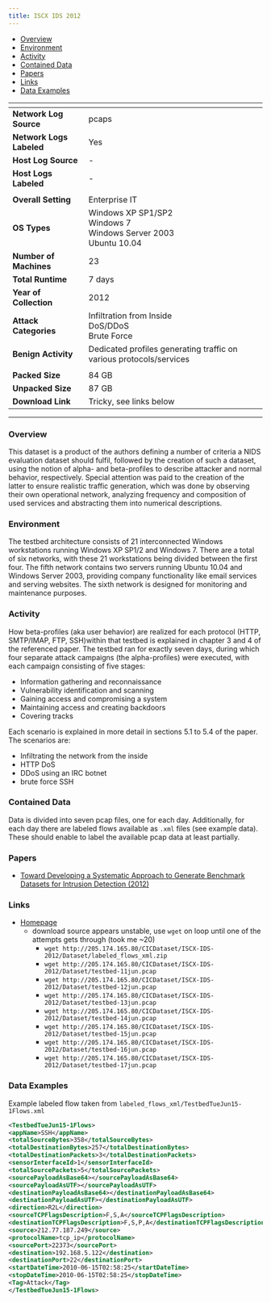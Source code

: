 ```yaml
---
title: ISCX IDS 2012
---
```


- [Overview](#overview)
- [Environment](#environment)
- [Activity](#activity)
- [Contained Data](#contained-data)
- [Papers](#papers)
- [Links](#links)
- [Data Examples](#data-examples)

| <!-- -->                 | <!-- -->                                                                  |
|--------------------------|---------------------------------------------------------------------------|
| **Network Log Source**   | pcaps                                                                     |
| **Network Logs Labeled** | Yes                                                                       |
| **Host Log Source**      | -                                                                         |
| **Host Logs Labeled**    | -                                                                         |
|                          |                                                                           |
| **Overall Setting**      | Enterprise IT                                                             |
| **OS Types**             | Windows XP SP1/SP2<br/>Windows 7<br/>Windows Server 2003<br/>Ubuntu 10.04 |
| **Number of Machines**   | 23                                                                        |
| **Total Runtime**        | 7 days                                                                    |
| **Year of Collection**   | 2012                                                                      |
| **Attack Categories**    | Infiltration from Inside<br/>DoS/DDoS<br/>Brute Force                     |
| **Benign Activity**      | Dedicated profiles generating traffic on various protocols/services       |
|                          |                                                                           |
| **Packed Size**          | 84 GB                                                                     |
| **Unpacked Size**        | 87 GB                                                                     |
| **Download Link**        | Tricky, see links below                                                   |

***

### Overview

This dataset is a product of the authors defining a number of criteria a NIDS evaluation dataset should fulfil, followed
by the creation of such a dataset, using the notion of alpha- and beta-profiles to describe attacker and normal
behavior, respectively.
Special attention was paid to the creation of the latter to ensure realistic traffic generation, which was done by
observing their own operational network, analyzing frequency and composition of used services and abstracting them into
numerical descriptions.

### Environment

The testbed architecture consists of 21 interconnected Windows workstations running Windows XP SP1/2 and Windows 7.
There are a total of six networks, with these 21 workstations being divided between the first four.
The fifth network contains two servers running Ubuntu 10.04 and Windows Server 2003, providing company functionality
like email services and serving websites.
The sixth network is designed for monitoring and maintenance purposes.

### Activity

How beta-profiles (aka user behavior) are realized for each protocol (HTTP, SMTP/IMAP, FTP, SSH)within that testbed is
explained in chapter 3 and 4 of the referenced paper.
The testbed ran for exactly seven days, during which four separate attack campaigns (the alpha-profiles) were executed,
with each campaign consisting of five stages:

- Information gathering and reconnaissance
- Vulnerability identification and scanning
- Gaining access and compromising a system
- Maintaining access and creating backdoors
- Covering tracks

Each scenario is explained in more detail in sections 5.1 to 5.4 of the paper. The scenarios are:

- Infiltrating the network from the inside
- HTTP DoS
- DDoS using an IRC botnet
- brute force SSH

### Contained Data

Data is divided into seven pcap files, one for each day.
Additionally, for each day there are labeled flows available as `.xml` files (see example data).
These should enable to label the available pcap data at least partially.

### Papers

- [Toward Developing a Systematic Approach to Generate Benchmark Datasets for Intrusion Detection (2012)](https://doi.org/10.1016/j.cose.2011.12.012)

### Links

- [Homepage](https://www.unb.ca/cic/datasets/ids.html)
    - download source appears unstable, use `wget` on loop until one of the attempts gets through (took me ~20)
        - `wget http://205.174.165.80/CICDataset/ISCX-IDS-2012/Dataset/labeled_flows_xml.zip`
        - `wget http://205.174.165.80/CICDataset/ISCX-IDS-2012/Dataset/testbed-11jun.pcap`
        - `wget http://205.174.165.80/CICDataset/ISCX-IDS-2012/Dataset/testbed-12jun.pcap`
        - `wget http://205.174.165.80/CICDataset/ISCX-IDS-2012/Dataset/testbed-13jun.pcap`
        - `wget http://205.174.165.80/CICDataset/ISCX-IDS-2012/Dataset/testbed-14jun.pcap`
        - `wget http://205.174.165.80/CICDataset/ISCX-IDS-2012/Dataset/testbed-15jun.pcap`
        - `wget http://205.174.165.80/CICDataset/ISCX-IDS-2012/Dataset/testbed-16jun.pcap`
        - `wget http://205.174.165.80/CICDataset/ISCX-IDS-2012/Dataset/testbed-17jun.pcap`

### Data Examples

Example labeled flow taken from `labeled_flows_xml/TestbedTueJun15-1Flows.xml`

```xml
<TestbedTueJun15-1Flows>
<appName>SSH</appName>
<totalSourceBytes>358</totalSourceBytes>
<totalDestinationBytes>257</totalDestinationBytes>
<totalDestinationPackets>3</totalDestinationPackets>
<sensorInterfaceId>1</sensorInterfaceId>
<totalSourcePackets>5</totalSourcePackets>
<sourcePayloadAsBase64></sourcePayloadAsBase64>
<sourcePayloadAsUTF></sourcePayloadAsUTF>
<destinationPayloadAsBase64></destinationPayloadAsBase64>
<destinationPayloadAsUTF></destinationPayloadAsUTF>
<direction>R2L</direction>
<sourceTCPFlagsDescription>F,S,A</sourceTCPFlagsDescription>
<destinationTCPFlagsDescription>F,S,P,A</destinationTCPFlagsDescription>
<source>212.77.187.249</source>
<protocolName>tcp_ip</protocolName>
<sourcePort>22373</sourcePort>
<destination>192.168.5.122</destination>
<destinationPort>22</destinationPort>
<startDateTime>2010-06-15T02:58:25</startDateTime>
<stopDateTime>2010-06-15T02:58:25</stopDateTime>
<Tag>Attack</Tag>
</TestbedTueJun15-1Flows>
```